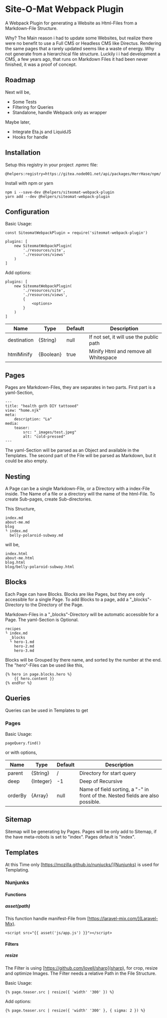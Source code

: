 # Site-O-Mat Webpack Plugin

A Webpack Plugin for generating a Website as Html-Files from a Markdown-File Structure.

Why? The Main reason i had to update some Websites, but realize there were no benefit
to use a Full CMS or Headless CMS like Directus. Rendering the same pages that a rarely updated
seems like a waste of energy. Why not generate from a hierarchical file structure. Luckily i
i had development a CMS, a few years ago, that runs on Markdown Files it had been never
finished, it was a proof of concept.

## Roadmap

Next will be,

* Some Tests
* Filtering for Queries
* Standalone, handle Webpack only as wrapper

Maybe later,

* Integrate Eta.js and LiquidJS
* Hooks for handle

## Installation

Setup this registry in your project .npmrc file:

```
@helpers:registry=https://gitea.node001.net/api/packages/HerrHase/npm/
```

Install with npm or yarn

```
npm i --save-dev @helpers/siteomat-webpack-plugin
yarn add --dev @helpers/siteomat-webpack-plugin
```

## Configuration

Basic Usage:

```
const SiteomatWebpackPlugin = require('siteomat-webpack-plugin')

plugins: [
    new SiteomatWebpackPlugin(
        './resources/site',
        './resources/views'
    )
]
```

Add options:

```
plugins: [
    new SiteomatWebpackPlugin(
        './resources/site',
        './resources/views',
        {
            <options>
        }
    )
]
```

| Name        | Type      | Default | Description |
|-------------|-----------|---------|-------------|
| destination | {String}  | null    | If not set, it will use the public path |
| htmlMinify  | {Boolean} | true    | Minify Html and remove all Whitespace |

## Pages

Pages are Markdown-Files, they are separates in two parts. First part is a yaml-Section,

```
---
title: "health goth DIY tattooed"
view: "home.njk"
meta:
    description: "La"
media:
    teaser:
        src: "_images/test.jpeg"
        alt: "cold-pressed"
---
```

The yaml-Section will be parsed as an Object and available in the Templates. The
second part of the File will be parsed as Markdown, but it could be also empty.

## Nesting

A Page can be a single Markdown-File, or a Directory with a index-File inside.
The Name of a file or a directory will the name of the html-File. To create Sub-pages,
create Sub-directories.

This Structure,

```
index.md
about-me.md
blog
└ index.md
  belly-polaroid-subway.md
```

will be,

```
index.html
about-me.html
blog.html
blog/belly-polaroid-subway.html
```

## Blocks

Each Page can have Blocks. Blocks are like Pages, but they are only accessible
for a single Page. To add Blocks to a page, add a "_blocks"-Directory
to the Directory of the Page.

Markdown-Files in a "_blocks"-Directory will be automatic accessible for a Page. The yaml-Section is Optional.

```
recipes
└ index.md
  _blocks
  └ hero-1.md
    hero-2.md
    hero-3.md
```

Blocks will be Grouped by there name, and sorted by the number at the end. The "hero"-Files
can be used like this,

```
{% hero in page.blocks.hero %}
    {{ hero.content }}
{% endFor %}
```

## Queries

Queries can be used in Templates to get

### Pages

Basic Usage:

```
pageQuery.find()
```

or with options,

| Name        | Type      | Default | Description |
|-------------|-----------|---------|-------------|
| parent      | {String}  | /       | Directory for start query |
| deep        | {Integer} | -1      | Deep of Recursive |
| orderBy     | {Array}   | null    | Name of field sorting, a "-" in front of the. Nested fields are also possible. |

## Sitemap

Sitemap will be generating by Pages. Pages will be only add to Sitemap, if the have meta-robots is set
to "index". Pages default is "index".

## Templates

At this Time only [https://mozilla.github.io/nunjucks/](Nunjunks) is used for Templating.

### Nunjunks

#### Functions

##### asset(path)

This function handle manifest-File from [https://laravel-mix.com/](Laravel-Mix).

```
<script src="{{ asset('js/app.js') }}"></script>
```

#### Filters

##### resize

The Filter is using [https://github.com/lovell/sharp](sharp), for crop, resize and
optimize Images. The Filter needs a relative Path in the File Structure.

Basic Usage:

```
{% page.teaser.src | resize({ 'width' '300' }) %}
```

Add options:

```
{% page.teaser.src | resize({ 'width' '300' }, { sigma: 2 }) %}
```